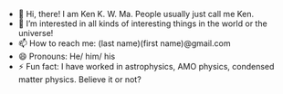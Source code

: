 - 👋 Hi, there! I am Ken K. W. Ma. People usually just call me Ken.
- 👀 I’m interested in all kinds of interesting things in the world or the universe!
- 📫 How to reach me: (last name)(first name)@gmail.com
- 😄 Pronouns: He/ him/ his
- ⚡ Fun fact: I have worked in astrophysics, AMO physics, condensed matter physics. Believe it or not?

<!---
kenkwma/kenkwma is a ✨ special ✨ repository because its `README.md` (this file) appears on your GitHub profile.
You can click the Preview link to take a look at your changes.
--->
